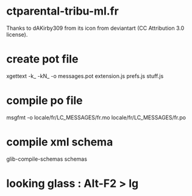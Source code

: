 # ctparental-tribu-ml.fr


Thanks to dAKirby309 from its icon from deviantart (CC Attribution 3.0 license).


# create pot file
xgettext -k_ -kN_ -o messages.pot extension.js prefs.js stuff.js 

# compile po file
msgfmt -o locale/fr/LC_MESSAGES/fr.mo  locale/fr/LC_MESSAGES/fr.po

# compile xml schema
glib-compile-schemas schemas

# looking glass : Alt-F2 > lg
